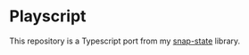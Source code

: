 # Playscript

This repository is a Typescript port from my [snap-state](https://github.com/andrevenancio/snap-state) library.
